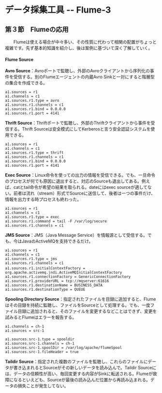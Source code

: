 # データ採集工具 -- Flume-3

## 第３節　Flumeの応用

　　Flumeは使える場合が中々多い、その性質に代わって相関の配置がちょっと複雑です。先ず基本的知識を紹介し、後は案例に基づいて深く了解していく。

#### **Flume Source**

**Avro Source**：Avroポートで監聴し、外部のAvroクライアントから序列化の事件を受信する。別のFlumeエージェントの内蔵Avro Sinkと一対にすると階層型の集合を作成できる。

```
a1.sources = r1
a1.channels = c1
a1.sources.r1.type = avro
a1.sources.r1.channels = c1
a1.sources.r1.bind = 0.0.0.0
a1.sources.r1.port = 4141
```

**Thrift Source**：Thriftポートで監聴し、外部のThriftクライアントから事件を受信する。Thrift Sourceは安全模式にしてKerberosと言う安全認証システムを使用できる。

```
a1.sources = r1
a1.channels = c1
a1.sources.r1.type = thrift
a1.sources.r1.channels = c1
a1.sources.r1.bind = 0.0.0.0
a1.sources.r1.port = 4141
```

**Exec Source**：Linux命令を使っての出力の情報を受信できる。でも、一旦命令のプロセスが何でも原因に退出すると、対応のSourceも退出してある。例えば、catとtail命令が希望の結果を取られる。dateにはexec sourceが適してない。前者は流れ（stream）形式でSourceに送信して、後者は一つの事件だけ、情報を出力する時プロセスも終わった。

```
a1.sources = r1
a1.channels = c1
a1.sources.r1.type = exec
a1.sources.r1.command = tail -F /var/log/secure
a1.sources.r1.channels = c1
```

**JMS Source**：JMS（Java Message Service）を情報源として受信する。でも、今はJavaのActiveMQを支持できるだけ。

```
a1.sources = r1
a1.channels = c1
a1.sources.r1.type = jms
a1.sources.r1.channels = c1
a1.sources.r1.initialContextFactory =　org.apache.activemq.jndi.ActiveMQInitialContextFactory
a1.sources.r1.connectionFactory = GenericConnectionFactory
a1.sources.r1.providerURL = tcp://mqserver:61616
a1.sources.r1.destinationName = BUSINESS_DATA
a1.sources.r1.destinationType = QUEUE
```

**Spooling Directory Source**：指定されたファイルを目録に追加すると、Flumeはその目録を持続に監聴し、ファイルをSourceとして処理する。でも、一度ファイル目録に追加されると、そのファイルを変更するなどことはできず、変更を試みるとFlumeはエラーを報告する。

```
a1.channels = ch-1
a1.sources = src-1

a1.sources.src-1.type = spooldir
a1.sources.src-1.channels = ch-1
a1.sources.src-1.spoolDir = /var/log/apache/flumeSpool
a1.sources.src-1.fileHeader = true
```

**Taildir Source**：指定された複数のファイルを監聴し、これらのファイルにデータが書き込まれるとSourceがその新しいデータを読み込んで。Taildir Sourceには、データの信頼性が高い、毎回変更する内容がSinkに転送される。Flumeが故障になるといえども、Sourceが最後の読み込んだ位置から再読み込まれる。データの損失ことが発生してない。
